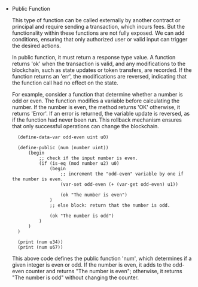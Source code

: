 * Public Function

    This type of function can be called externally by another contract or principal and require sending a transaction, which incurs fees. But the functionality within these functions are not fully exposed. We can add conditions, ensuring that only authorized user or valid input can trigger the desired actions.

    In public function, it must return a response type value. A function returns 'ok' when the transaction is valid, and any modifications to the blockchain, such as state updates or token transfers, are recorded. If the function returns an 'err', the modifications are reversed, indicating that the function call had no effect on the state.

    For example, consider a function that determine whether a number is odd or even. The function modifies a variable before calculating the number. If the number is even, the method returns 'OK' otherwise, it returns 'Error'. If an error is returned, the variable update is reversed, as if the function had never been run. This rollback mechanism ensures that only successful operations can change the blockchain.

        (define-data-var odd-even uint u0)

        (define-public (num (number uint))
            (begin
                ;; check if the input number is even.
                (if (is-eq (mod number u2) u0)
                    (begin
                        ;; increment the "odd-even" variable by one if the number is even.
                        (var-set odd-even (+ (var-get odd-even) u1))

                        (ok "The number is even")
                    )
                    ;; else block: return that the number is odd.

                    (ok "The number is odd")
                )
            )
        )

        (print (num u34))
        (print (num u67))

    This above code defines the public function 'num', which determines if a given integer is even or odd. 
    If the number is even, it adds to the odd-even counter and returns "The number is even"; otherwise, 
    it returns "The number is odd" without changing the counter.


